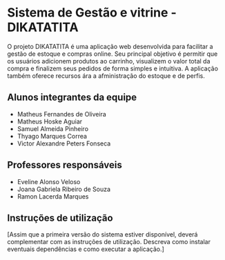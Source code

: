 # Sistema de Gestão e vitrine - DIKATATITA

O projeto DIKATATITA é uma aplicação web desenvolvida para facilitar a gestão de estoque e compras online. Seu principal objetivo é permitir que os usuários adicionem produtos ao carrinho, visualizem o valor total da compra e finalizem seus pedidos de forma simples e intuitiva. A aplicação também oferece recursos ára a afministração do estoque e de perfis.

## Alunos integrantes da equipe

* Matheus Fernandes de Oliveira
* Matheus Hoske Aguiar
* Samuel Almeida Pinheiro
* Thyago Marques Correa
* Victor Alexandre Peters Fonseca

## Professores responsáveis

* Eveline Alonso Veloso
* Joana Gabriela Ribeiro de Souza
* Ramon Lacerda Marques

## Instruções de utilização

[Assim que a primeira versão do sistema estiver disponível, deverá complementar com as instruções de utilização. Descreva como instalar eventuais dependências e como executar a aplicação.]
